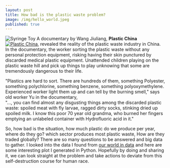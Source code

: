```yaml
---
layout: post
title: How bad is the plastic waste problem?
image: /img/hello_world.jpeg
published: true
---
```


![Syringe Toy](http://mmbiz.qpic.cn/mmbiz/qzqGrkG24E8JWpsoGKn4aW4573YufDX7qFUojCRiczZKzNWCP2ibdf0teIPgiasGS5Fg5h4XfRLleic76HAg3KSYUw/0)
A documentary by Wang Jiuliang, **Plastic China**[![Plastic China](https://img.youtube.com/vi/OJrVYB15aFA/0.jpg)](https://www.youtube.com/watch?v=OJrVYB15aFA), revealed the reality of the plastic waste industry in China.  
In the documentary, the worker sorting the plastic waste without any personal protection equipment, risking having their skin punctured by discarded medical plastic equipment. Unattended children playing on the plastic waste hill and pick up things to play unknowing that some are tremendously dangerous to their life.

"Plastics are hard to sort. There are hundreds of them, something Polyester, something polychlorine, something benzene, something polyoxymethylene. Experienced worker light them up and can tell by the burning smell," says old worker Yu in the documentary,   
"..., you can find almost any disgusting things among the discarded plastic waste: spoiled meat with fly larvae, ragged dirty socks, stinking dried up spoiled milk. I know this poor 70 year old grandma, who burned her fingers emptying an unlabeled container with Hydrofluoric acid in it." 


So, how bad is the situation, how much plastic do we produce per year, where do they go? which sector produces most plastic waste, How are they traded globally?  There are so many questions to be answered and big data to gather. I looked into the data I found from [our world in data](https://ourworldindata.org/) and here are some interesting plot I generated in Python. Hopefully by doing and sharing it, we can look straight at the problem and take actions to deviate from this self-destruction course for human race.   




[Plastic China]: https://www.youtube.com/watch?v=OJrVYB15aFA
